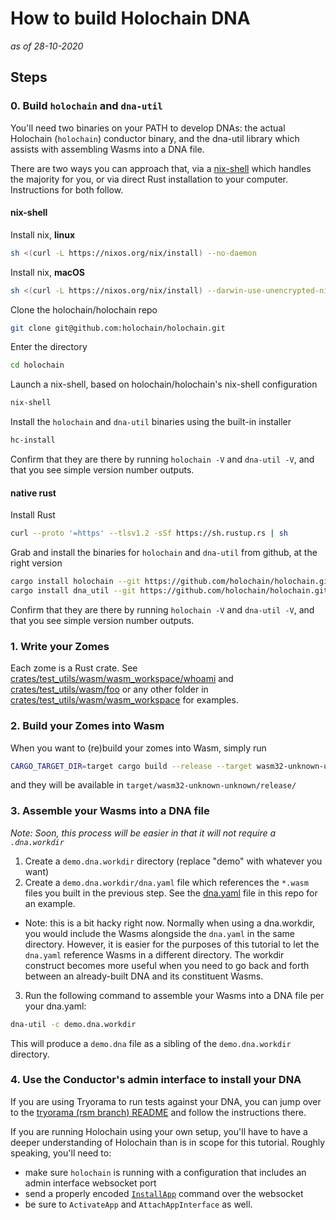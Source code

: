 # How to build Holochain DNA

*as of 28-10-2020*

## Steps

### 0. Build `holochain` and `dna-util`

You'll need two binaries on your PATH to develop DNAs: the actual Holochain (`holochain`) conductor binary, and the dna-util library which assists with assembling Wasms into a DNA file.

There are two ways you can approach that, via a [nix-shell](https://nixos.org/manual/nix/stable/#ch-installing-binary) which handles the majority for you, or via direct Rust installation to your computer. Instructions for both follow.

#### nix-shell

Install nix, **linux**
```bash
sh <(curl -L https://nixos.org/nix/install) --no-daemon
```
Install nix, **macOS**
```bash
sh <(curl -L https://nixos.org/nix/install) --darwin-use-unencrypted-nix-store-volume
```

Clone the holochain/holochain repo
```bash
git clone git@github.com:holochain/holochain.git
```

Enter the directory
```bash
cd holochain
```

Launch a nix-shell, based on holochain/holochain's nix-shell configuration
```bash
nix-shell
```

Install the `holochain` and `dna-util` binaries using the built-in installer
```bash
hc-install
```

Confirm that they are there by running `holochain -V` and `dna-util -V`, and that you see simple version number outputs.

#### native rust

Install Rust
```bash
curl --proto '=https' --tlsv1.2 -sSf https://sh.rustup.rs | sh
```

Grab and install the binaries for `holochain` and `dna-util` from github, at the right version
```bash
cargo install holochain --git https://github.com/holochain/holochain.git --branch develop
cargo install dna_util --git https://github.com/holochain/holochain.git --branch develop
```

Confirm that they are there by running `holochain -V` and `dna-util -V`, and that you see simple version number outputs.

### 1. Write your Zomes

Each zome is a Rust crate. See [crates/test_utils/wasm/wasm_workspace/whoami](../crates/test_utils/wasm/wasm_workspace/whoami) and [crates/test_utils/wasm/foo](../crates/test_utils/wasm/wasm_workspace/foo) or any other folder in [crates/test_utils/wasm/wasm_workspace](../crates/test_utils/wasm/wasm_workspace) for examples.

### 2. Build your Zomes into Wasm

When you want to (re)build your zomes into Wasm, simply run

```bash
CARGO_TARGET_DIR=target cargo build --release --target wasm32-unknown-unknown
```

and they will be available in `target/wasm32-unknown-unknown/release/`

### 3. Assemble your Wasms into a DNA file

*Note: Soon, this process will be easier in that it will not require a `.dna.workdir`*

1. Create a `demo.dna.workdir` directory (replace "demo" with whatever you want)
2. Create a `demo.dna.workdir/dna.yaml` file which references the `*.wasm` files you built in the previous step. See the [dna.yaml](dna.yaml) file in this repo for an example.
  - Note: this is a bit hacky right now. Normally when using a dna.workdir, you would include the Wasms alongside the `dna.yaml` in the same directory. However, it is easier for the purposes of this tutorial to let the `dna.yaml` reference Wasms in a different directory. The workdir construct becomes more useful when you need to go back and forth between an already-built DNA and its constituent Wasms.
3. Run the following command to assemble your Wasms into a DNA file per your dna.yaml:

```bash
dna-util -c demo.dna.workdir
```

This will produce a `demo.dna` file as a sibling of the `demo.dna.workdir` directory.

### 4. Use the Conductor's admin interface to install your DNA

If you are using Tryorama to run tests against your DNA, you can jump over to the [tryorama (rsm branch) README](https://github.com/holochain/tryorama/tree/rsm) and follow the instructions there.

If you are running Holochain using your own setup, you'll have to have a deeper understanding of Holochain than is in scope for this tutorial. Roughly speaking, you'll need to:

- make sure `holochain` is running with a configuration that includes an admin interface websocket port
- send a properly encoded [`InstallApp`](https://github.com/holochain/holochain/blob/7db6c1e340dd0e741dcc9ffd51ffc832caa36449/crates/types/src/app.rs#L14-L23) command over the websocket
- be sure to `ActivateApp` and `AttachAppInterface` as well.
